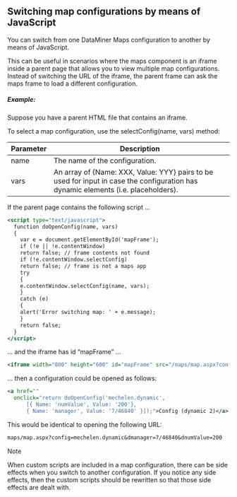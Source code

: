 ## Switching map configurations by means of JavaScript

You can switch from one DataMiner Maps configuration to another by means of JavaScript.

This can be useful in scenarios where the maps component is an iframe inside a parent page that allows you to view multiple map configurations. Instead of switching the URL of the iframe, the parent frame can ask the maps frame to load a different configuration.

##### Example:

Suppose you have a parent HTML file that contains an iframe.

To select a map configuration, use the selectConfig(name, vars) method:

| Parameter | Description                                                                                                                        |
|-----------|------------------------------------------------------------------------------------------------------------------------------------|
| name      | The name of the configuration.                                                                                                     |
| vars      | An array of {Name: XXX, Value: YYY} pairs to be used for input in case the configuration has dynamic elements (i.e. placeholders). |

If the parent page contains the following script ...

```xml
<script type="text/javascript">            
  function doOpenConfig(name, vars)           
  {                                           
    var e = document.getElementById('mapFrame');
    if (!e || !e.contentWindow)               
    return false; // frame contents not found   
    if (!e.contentWindow.selectConfig)          
    return false; // frame is not a maps app    
    try                                         
    {                                           
    e.contentWindow.selectConfig(name, vars);   
    }                                           
    catch (e)                                   
    {                                           
    alert('Error switching map: ' + e.message); 
    }                                           
    return false;                               
  }                                           
</script>                                  
```

... and the iframe has id “mapFrame” ...

```xml
<iframe width="800" height="600" id="mapFrame" src="/maps/map.aspx?config=mechelen"></iframe>
```

... then a configuration could be opened as follows:

```xml
<a href=""                                                       
  onclick="return doOpenConfig('mechelen.dynamic',                  
      [{ Name: 'numValue', Value: '200'},                              
      { Name: 'manager', Value: '7/46840' }]);">Config (dynamic 2)</a>
```

This would be identical to opening the following URL:

```txt
maps/map.aspx?config=mechelen.dynamic&dmanager=7/46840&dnumValue=200
```

> [!NOTE]
> When custom scripts are included in a map configuration, there can be side effects when you switch to another configuration. If you notice any side effects, then the custom scripts should be rewritten so that those side effects are dealt with.

